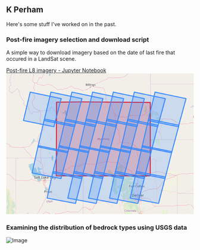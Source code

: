 ## K Perham

Here's some stuff I've worked on in the past.

### Post-fire imagery selection and download script

A simple way to download imagery based on the date of last fire that occured in a LandSat scene.


[Post-fire L8 imagery - Jupyter Notebook](Download_L8Imagery_Post_Fire.ipynb)  ![Image](l8scene.PNG)

### Examining the distribution of bedrock types using USGS data

![Image](https://github.com/kmp24/geologypython/blob/master/Rock_types.png)
